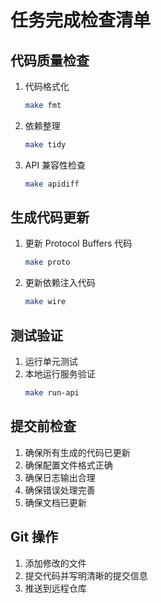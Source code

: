 # 任务完成检查清单

## 代码质量检查
1. 代码格式化
   ```bash
   make fmt
   ```

2. 依赖整理
   ```bash
   make tidy
   ```

3. API 兼容性检查
   ```bash
   make apidiff
   ```

## 生成代码更新
1. 更新 Protocol Buffers 代码
   ```bash
   make proto
   ```

2. 更新依赖注入代码
   ```bash
   make wire
   ```

## 测试验证
1. 运行单元测试
2. 本地运行服务验证
   ```bash
   make run-api
   ```

## 提交前检查
1. 确保所有生成的代码已更新
2. 确保配置文件格式正确
3. 确保日志输出合理
4. 确保错误处理完善
5. 确保文档已更新

## Git 操作
1. 添加修改的文件
2. 提交代码并写明清晰的提交信息
3. 推送到远程仓库